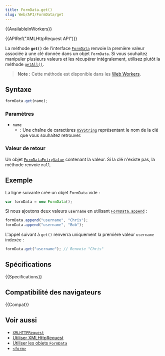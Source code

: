 ```yaml
---
title: FormData.get()
slug: Web/API/FormData/get
---
```


{{AvailableInWorkers}}

{{APIRef("XMLHttpRequest API")}}

La méthode **`get()`** de l'interface [`FormData`](/fr/docs/Web/API/FormData) renvoie la première valeur associée à une clé donnée dans un objet `FormData`. Si vous souhaitez manipuler plusieurs valeurs et les récupérer intégralement, utilisez plutôt la méthode [`getAll()`](/fr/docs/Web/API/FormData/getAll).

> **Note :** Cette méthode est disponible dans les [Web Workers](/fr/docs/Web/API/Web_Workers_API).

## Syntaxe

```js
formData.get(name);
```

### Paramètres

- `name`
  - : Une chaîne de caractères [`USVString`](/fr/docs/Web/API/USVString) représentant le nom de la clé que vous souhaitez retrouver.

### Valeur de retour

Un objet [`FormDataEntryValue`](/fr/docs/Web/API/FormDataEntryValue) contenant la valeur. Si la clé n'existe pas, la méthode renvoie `null`.

## Exemple

La ligne suivante crée un objet `FormData` vide :

```js
var formData = new FormData();
```

Si nous ajoutons deux valeurs `username` en utilisant [`FormData.append`](/fr/docs/Web/API/FormData/append) :

```js
formData.append("username", "Chris");
formData.append("username", "Bob");
```

L'appel suivant à `get()` renverra uniquement la première valeur `username` indexée :

```js
formData.get("username"); // Renvoie "Chris"
```

## Spécifications

{{Specifications}}

## Compatibilité des navigateurs

{{Compat}}

## Voir aussi

- [`XMLHTTPRequest`](/fr/docs/Web/API/XMLHttpRequest)
- [Utiliser XMLHttpRequest](/fr/docs/DOM/XMLHttpRequest/Using_XMLHttpRequest)
- [Utiliser les objets `FormData`](/fr/docs/Web/API/FormData/Using_FormData_Objects)
- [`<form>`](/fr/docs/Web/HTML/Element/Form)
